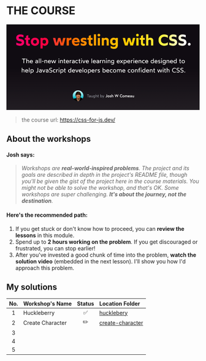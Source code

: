 # THE COURSE
![alt screenshot](https://github.com/jtrfs/css-for-js-workshops/blob/main/page_screenshot.png)
> the course url: https://css-for-js.dev/


## About the workshops

#### Josh says:

> _Workshops are **real-world-inspired problems**. The project and its goals are described in depth in the project's README file, though you'll be given the gist of the project here in the course materials. You might not be able to solve the workshop, and that's OK. Some workshops are super challenging. **It's about the journey, not the destination**._

#### Here's the recommended path:

1. If you get stuck or don't know how to proceed, you can **review the lessons** in this module.
2. Spend up to **2 hours working on the problem**. If you get discouraged or frustrated, you can stop earlier!
3. After you've invested a good chunk of time into the problem, **watch the solution video** (embedded in the next lesson). I'll show you how I'd approach this problem.

## My solutions

| No. | Workshop's Name  | Status | Location Folder            |
| :-: | :--------------- | :----: | :------------------- | 
|  1  | Huckleberry      |   ✅   | [hucklebery](https://github.com/jtrfs/css-for-js-workshops/tree/main/1-huckleberry)       |
|  2  | Create Character |   ✏️   | [create-character](https://github.com/jtrfs/css-for-js-workshops/tree/main/2-create-character) |  
|  3  |                  |        |                      |  
|  4  |                  |        |                      | 
|  5  |                  |        |                      |    
